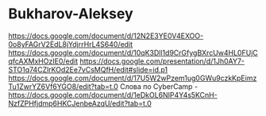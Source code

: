 # Bukharov-Aleksey
https://docs.google.com/document/d/12N2E3YE0V4EXOO-0o8yFAGrV2EdL8jYdjrrHrL4S640/edit
https://docs.google.com/document/d/10qK3Dll1d9CrGfygBXrcUw4HL0FUjCqfcAXMxHOzIE0/edit
https://docs.google.com/presentation/d/1Jh0AY7-STO1q74CZlrKOd2Ee7vCsMQfH/edit#slide=id.p1
https://docs.google.com/document/d/17U5W2wPzem1ug0GWu9czkKpEimzTu1ZwrYZ6Vf6YGO8/edit?tab=t.0
Слова по CyberCamp - https://docs.google.com/document/d/1eDkOL6NIP4Y4s5KCnH-NzfZPHfjdmp6HKCJenbeAzqU/edit?tab=t.0
